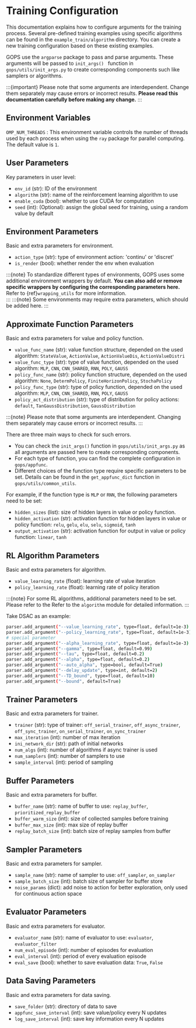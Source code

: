 # Training Configuration

This documentation explains how to configure arguments for the training process. Several pre-defined training examples using specific algorithms can be found in the `example_train/algorithm` directory. You can create a new training configuration based on these existing examples.

GOPS use the `argparse` package to pass and parse arguments. These arguments will be passed to ```init_args() ``` function in `gops/utils/init_args.py` to create corresponding components such like samplers or algorithms.

:::{important}
Please note that some arguments are interdependent. Change them separately may cause errors or incorrect results. **Please read this documentation carefully  before making any change.** 
::: 



## Environment Variables
`OMP_NUM_THREADS` : This environment variable controls the number of threads used by each process when using the `ray` package for parallel computing. The default value is `1`. 


## User Parameters
Key parameters in user level:

- `env_id` (str): ID of the environment
- `algorithm` (str): name of the reinforcement learning algorithm to use
- `enable_cuda` (bool): whether to use CUDA for computation
- `seed` (int): (Optional): assign the global seed for training, using a random value by default 

  
## Environment Parameters
Basic and extra parameters for environment.

- `action_type` (str): type of environment action: 'continu' or 'discret' 
- `is_render` (bool): whether render the env when evaluation

:::{note}
To standardize different types of environments, GOPS uses some additional environment wrappers by default. **You can also add or remove specific wrappers by configuring the corresponding parameters here.** Refer to
{ref}`wrapping_utils` for more information.   
::: 
:::{note}
Some environments may require extra parameters, which should be added here.
::: 

## Approximate Function Parameters
Basic and extra parameters for value and policy function. 

- `value_func_name` (str): value function structure, depended on the used algorithm: `StateValue`, `ActionValue`, `ActionValueDis`, `ActionValueDistri`
- `value_func_type` (str): type of value function, depended on the used algorithm: `MLP`, `CNN`, `CNN_SHARED`, `RNN`, `POLY`, `GAUSS`
- `policy_func_name` (str): policy function structure, depended on the used algorithm: `None`, `DetermPolicy`, `FiniteHorizonPolicy`, `StochaPolicy`
- `policy_func_type` (str): type of policy function, depended on the used algorithm: `MLP`, `CNN`, `CNN_SHARED`, `RNN`, `POLY`, `GAUSS`
- `policy_act_distribution` (str): type of distribution for policy actions: `default`, `TanGaussDistribution`, `GaussDistribution`

:::{note}
Please note that some arguments are interdependent. Changing them separately may cause errors or incorrect results. 
::: 

There are three main ways to check for such errors. 
- You can check the `init_args()` function in `gops/utils/init_args.py` as all arguments are passed here to create corresponding components. 
- For each type of function, you can find the complete configuration in `gops/appfunc`. 
- Different choices of the function type require specific parameters to be set. Details can be found in the `get_appfunc_dict` function in `gops/utils/common_utils`. 

For example, if the function type is `MLP` or `RNN`, the following parameters need to be set:
- `hidden_sizes` (list): size of hidden layers in value or policy function.
- `hidden_activation` (str): activation function for hidden layers in value or policy function: `relu`, `gelu`, `elu`, `selu`, `sigmoid`, `tanh`
- `output_activation` (str): activation function for output in value or policy function: `linear`, `tanh`


##  RL Algorithm Parameters
Basic and extra parameters for algorithm. 

- `value_learning_rate` (float): learning rate of value iteration
- `policy_learning_rate` (float): learning rate of policy iteration

:::{note}
For some RL algorithms, additional parameters need to be set. Please refer to the Refer to the `algorithm` module for detailed information.
:::

Take DSAC as an example:
```bash
parser.add_argument("--value_learning_rate", type=float, default=1e-3)
parser.add_argument("--policy_learning_rate", type=float, default=1e-3)
# special parameter
parser.add_argument("--alpha_learning_rate", type=float, default=1e-3)
parser.add_argument("--gamma", type=float, default=0.99)
parser.add_argument("--tau", type=float, default=0.2)
parser.add_argument("--alpha", type=float, default=0.2)
parser.add_argument("--auto_alpha", type=bool, default=True)
parser.add_argument("--delay_update", type=int, default=2)
parser.add_argument("--TD_bound", type=float, default=10)
parser.add_argument("--bound", default=True)
```

## Trainer Parameters
Basic and extra parameters for trainer. 

- `trainer` (str): type of trainer: `off_serial_trainer`, `off_async_trainer`, `off_sync_trainer`, `on_serial_trainer`, `on_sync_trainer`
- `max_iteration` (int): number of max iteration
- `ini_network_dir` (str): path of initial networks
- `num_algs` (int): number of algorithms if async trainer is used
- `num_samplers` (int): number of samplers to use
- `sample_interval` (int): period of sampling

## Buffer Parameters
Basic and extra parameters for buffer. 

- `buffer_name` (str): name of buffer to use: `replay_buffer`, `prioritized_replay_buffer`
- `buffer_warm_size` (int): size of collected samples before training
- `buffer_max_size` (int): max size of replay buffer
- `replay_batch_size` (int): batch size of replay samples from buffer
## Sampler Parameters
Basic and extra parameters for sampler. 

- `sample_name` (str): name of sampler to use: `off_sampler`, `on_sampler`
- `sample_batch_size` (int): batch size of sampler for buffer store
- `noise_params` (dict): add noise to action for better exploration, only used for continuous action space

## Evaluator Parameters
Basic and extra parameters for evaluator. 

- `evaluator_name` (str): name of evaluator to use: `evaluator`, `evaluator_filter`
- `num_eval_episode` (int): number of episodes for evaluation
- `eval_interval` (int): period of every evaluation episode
- `eval_save` (bool): whether to save evaluation data: `True`, `False`

## Data Saving Parameters 
Basic and extra parameters for data saving. 

- `save_folder` (str): directory of data to save
- `appfunc_save_interval` (int): save value/policy every N updates
- `log_save_interval` (int): save key information every N updates